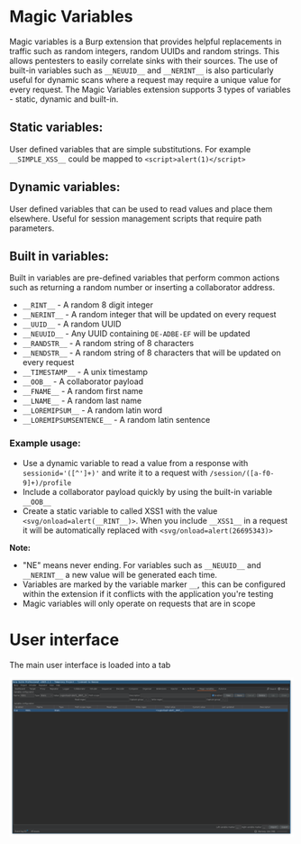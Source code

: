 # Magic Variables
Magic variables is a Burp extension that provides helpful replacements in traffic such as random integers, random UUIDs
and random strings. This allows pentesters to easily correlate sinks with their sources. The use of built-in variables
such as `__NEUUID__` and `__NERINT__` is also particularly useful for dynamic scans where a request may require a unique
value for every request. The Magic Variables extension supports 3 types of variables - static, dynamic and built-in.

## Static variables:
User defined variables that are simple substitutions. For example `__SIMPLE_XSS__` could be mapped to `<script>alert(1)</script>`

## Dynamic variables:
User defined variables that can be used to read values and place them elsewhere. Useful for session management scripts that require path parameters.

## Built in variables:
Built in variables are pre-defined variables that perform common actions such as returning a random number or inserting
a collaborator address.

- `__RINT__` - A random 8 digit integer
- `__NERINT__` - A random integer that will be updated on every request
- `__UUID__` - A random UUID
- `__NEUUID__` - Any UUID containing `DE-ADBE-EF` will be updated
- `__RANDSTR__` - A random string of 8 characters
- `__NENDSTR__` - A random string of 8 characters that will be updated on every request
- `__TIMESTAMP__` - A unix timestamp
- `__OOB__` - A collaborator payload
- `__FNAME__` - A random first name
- `__LNAME__` - A random last name
- `__LOREMIPSUM__` - A random latin word
- `__LOREMIPSUMSENTENCE__` - A random latin sentence

### Example usage:
- Use a dynamic variable to read a value from a response with `sessionid='([^']+)'` and write it to a request 
with `/session/([a-f0-9]+)/profile`
- Include a collaborator payload quickly by using the built-in variable `__OOB__`
- Create a static variable to called XSS1 with the value `<svg/onload=alert(__RINT__)>`. When you include `__XSS1__` in
a request it will be automatically replaced with `<svg/onload=alert(26695343)>`

**Note:**
- "NE" means never ending. For variables such as `__NEUUID__` and `__NERINT__` a new value will be generated each time.
- Variables are marked by the variable marker `__`, this can be configured within the extension if it conflicts with the
application you're testing
- Magic variables will only operate on requests that are in scope

# User interface

The main user interface is loaded into a tab

![image](images/magicvars-ui.png)